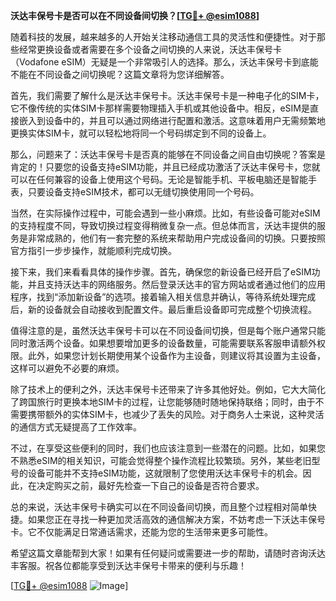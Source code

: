 **沃达丰保号卡是否可以在不同设备间切换？[[TG💪+ @esim1088](https://t.me/s/esim1088)]**

随着科技的发展，越来越多的人开始关注移动通信工具的灵活性和便捷性。对于那些经常更换设备或者需要在多个设备之间切换的人来说，沃达丰保号卡（Vodafone eSIM）无疑是一个非常吸引人的选择。那么，沃达丰保号卡到底能不能在不同设备之间切换呢？这篇文章将为您详细解答。

首先，我们需要了解什么是沃达丰保号卡。沃达丰保号卡是一种电子化的SIM卡，它不像传统的实体SIM卡那样需要物理插入手机或其他设备中。相反，eSIM是直接嵌入到设备中的，并且可以通过网络进行配置和激活。这意味着用户无需频繁地更换实体SIM卡，就可以轻松地将同一个号码绑定到不同的设备上。

那么，问题来了：沃达丰保号卡是否真的能够在不同设备之间自由切换呢？答案是肯定的！只要您的设备支持eSIM功能，并且已经成功激活了沃达丰保号卡，您就可以在任何兼容的设备上使用这个号码。无论是智能手机、平板电脑还是智能手表，只要设备支持eSIM技术，都可以无缝切换使用同一个号码。

当然，在实际操作过程中，可能会遇到一些小麻烦。比如，有些设备可能对eSIM的支持程度不同，导致切换过程变得稍微复杂一点。但总体而言，沃达丰提供的服务是非常成熟的，他们有一套完整的系统来帮助用户完成设备间的切换。只要按照官方指引一步步操作，就能顺利完成切换。

接下来，我们来看看具体的操作步骤。首先，确保您的新设备已经开启了eSIM功能，并且支持沃达丰的网络服务。然后登录沃达丰的官方网站或者通过他们的应用程序，找到“添加新设备”的选项。接着输入相关信息并确认，等待系统处理完成后，新的设备就会自动接收到配置文件。最后重启设备即可完成整个切换流程。

值得注意的是，虽然沃达丰保号卡可以在不同设备间切换，但是每个账户通常只能同时激活两个设备。如果想要增加更多的设备数量，可能需要联系客服申请额外权限。此外，如果您计划长期使用某个设备作为主设备，则建议将其设置为主设备，这样可以避免不必要的麻烦。

除了技术上的便利之外，沃达丰保号卡还带来了许多其他好处。例如，它大大简化了跨国旅行时更换本地SIM卡的过程，让您能够随时随地保持联络；同时，由于不需要携带额外的实体SIM卡，也减少了丢失的风险。对于商务人士来说，这种灵活的通信方式无疑提高了工作效率。

不过，在享受这些便利的同时，我们也应该注意到一些潜在的问题。比如，如果您不熟悉eSIM的相关知识，可能会觉得整个操作流程比较繁琐。另外，某些老旧型号的设备可能并不支持eSIM功能，这就限制了您使用沃达丰保号卡的机会。因此，在决定购买之前，最好先检查一下自己的设备是否符合要求。

总的来说，沃达丰保号卡确实可以在不同设备间切换，而且整个过程相对简单快捷。如果您正在寻找一种更加灵活高效的通信解决方案，不妨考虑一下沃达丰保号卡。它不仅能满足日常通话需求，还能为您的生活带来更多可能性。

希望这篇文章能帮到大家！如果有任何疑问或需要进一步的帮助，请随时咨询沃达丰客服。祝各位都能享受到沃达丰保号卡带来的便利与乐趣！

[[TG💪+ @esim1088](https://t.me/s/esim1088) ![Image](https://i.postimg.cc/4NQfJmqS/Snipaste-2025-05-13-00-14-12.png)]